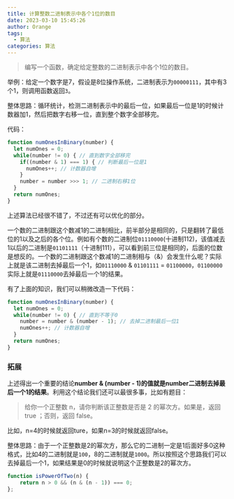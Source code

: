 ```yaml
---
title: 计算整数二进制表示中各个1位的数目
date: 2023-03-10 15:45:26
author: Orange
tags:
  - 算法
categories: 算法
---
```


> 编写一个函数，确定给定整数的二进制表示中各个1位的数目。

举例：给定一个数字是7，假设是8位操作系统，二进制表示为`00000111`，其中有3个1，则调用函数返回`3`。

整体思路：循环统计，检测二进制表示中的最后一位，如果最后一位是1的时候计数器加1，然后把数字右移一位，直到整个数字全部移完。

代码：

```JavaScript
function numOnesInBinary(number) {
  let numOnes = 0;
  while(number != 0) { // 直到数字全部移完
    if((number & 1) === 1) { // 判断最后一位是1
      numOnes++; // 计数器自增
    }
    number = number >>> 1; // 二进制右移1位
  }
  return numOnes;
}
```

上述算法已经很不错了，不过还有可以优化的部分。

一个数的二进制跟这个数减1的二进制相比，前半部分是相同的，只是翻转了最低位的1以及之后的各个位。例如有个数的二进制位`01110000`(十进制112)，该值减去1以后的二进制是`01101111`（十进制111），可以看到前三位是相同的，后面的位数是想反的。一个数的二进制跟这个数减1的二进制相与（&）会发生什么呢？实际上就是该二进制去掉最后一个1，如`01110000` & `01101111` = `01100000`，`01100000`实际上就是`01110000`去掉最后一个1的结果。

有了上面的知识，我们可以稍微改造一下代码：

```JavaScript
function numOnesInBinary(number) {
  let numOnes = 0;
  while(number != 0) { // 直到不等于0
    number = number & (number - 1); // 去掉二进制最后一位1
    numOnes++; // 计数器自增
  }
  return numOnes;
}
```

### 拓展 ###

上述得出一个重要的结论**number & (number - 1)的值就是number二进制去掉最后一个1的结果**。利用这个结论我们还可以最很多事，比如有题目：

> 给你一个正整数 n，请你判断该正整数是否是 2 的幂次方。如果是，返回 true ；否则，返回 false。

比如，n=4的时候就返回ture，如果n=3的时候就返回false。

整体思路：由于一个正整数是2的幂次方，那么它的二进制一定是1后面好多0这种格式，比如4的二进制就是`100`，8的二进制就是`1000`。所以按照这个思路我们可以去掉最后一个1，如果结果是0的时候就说明这个正整数是2的幂次方。

```JavaScript
function isPowerOfTwo(n) {
    return n > 0 && (n & (n - 1)) === 0;
};
```
